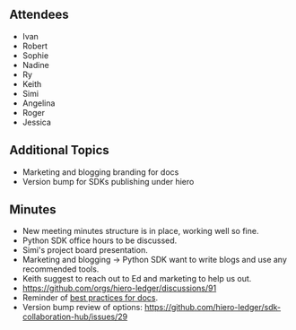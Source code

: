 ## Attendees

- Ivan
- Robert
- Sophie
- Nadine
- Ry
- Keith
- Simi
- Angelina
- Roger
- Jessica


## Additional Topics
- Marketing and blogging branding for docs
- Version bump for SDKs publishing under hiero

## Minutes

- New meeting minutes structure is in place, working well so fine.
- Python SDK office hours to be discussed.
- Simi's project board presentation.
- Marketing and blogging -> Python SDK want to write blogs and use any recommended tools.
- Keith suggest to reach out to Ed and marketing to help us out.
- https://github.com/orgs/hiero-ledger/discussions/91
- Reminder of [best practices for docs](https://lf-decentralized-trust.github.io/governance/guidelines/project-best-practices.html#documentation).
- Version bump review of options: https://github.com/hiero-ledger/sdk-collaboration-hub/issues/29

